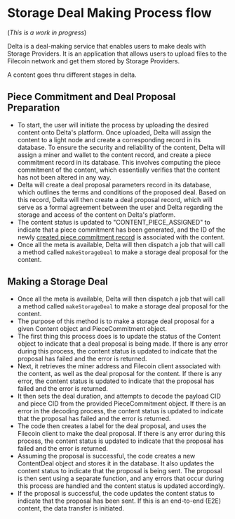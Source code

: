 # Storage Deal Making Process flow

(*This is a work in progress*)

Delta is a deal-making service that enables users to make deals with Storage Providers. It is an application that allows users to upload files to the Filecoin network and get them stored by Storage Providers.

A content goes thru different stages in delta. 

## Piece Commitment and Deal Proposal Preparation
- To start, the user will initiate the process by uploading the desired content onto Delta's platform. Once uploaded, Delta will assign the content to a light node and create a corresponding record in its database. To ensure the security and reliability of the content, Delta will assign a miner and wallet to the content record, and create a piece commitment record in its database. This involves computing the piece commitment of the content, which essentially verifies that the content has not been altered in any way.
- Delta will create a deal proposal parameters record in its database, which outlines the terms and conditions of the proposed deal. Based on this record, Delta will then create a deal proposal record, which will serve as a formal agreement between the user and Delta regarding the storage and access of the content on Delta's platform.
- The content status is updated to "CONTENT_PIECE_ASSIGNED" to indicate that a piece commitment has been generated, and the ID of the newly [created piece commitment record](process-flow-piece-commitment-compute.md) is associated with the content.
- Once all the meta is available, Delta will then dispatch a job that will call a method called `makeStorageDeal` to make a storage deal proposal for the content.

## Making a Storage Deal
- Once all the meta is available, Delta will then dispatch a job that will call a method called `makeStorageDeal` to make a storage deal proposal for the content.
- The purpose of this method is to make a storage deal proposal for a given Content object and PieceCommitment object.
- The first thing this process does is to update the status of the Content object to indicate that a deal proposal is being made. If there is any error during this process, the content status is updated to indicate that the proposal has failed and the error is returned.
- Next, it retrieves the miner address and Filecoin client associated with the content, as well as the deal proposal for the content. If there is any error, the content status is updated to indicate that the proposal has failed and the error is returned.
- It then sets the deal duration, and attempts to decode the payload CID and piece CID from the provided PieceCommitment object. If there is an error in the decoding process, the content status is updated to indicate that the proposal has failed and the error is returned.
- The code then creates a label for the deal proposal, and uses the Filecoin client to make the deal proposal. If there is any error during this process, the content status is updated to indicate that the proposal has failed and the error is returned.
- Assuming the proposal is successful, the code creates a new ContentDeal object and stores it in the database. It also updates the content status to indicate that the proposal is being sent. The proposal is then sent using a separate function, and any errors that occur during this process are handled and the content status is updated accordingly.
- If the proposal is successful, the code updates the content status to indicate that the proposal has been sent. If this is an end-to-end (E2E) content, the data transfer is initiated.